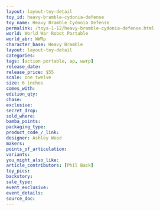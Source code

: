```yaml
---
layout: layout-toy-detail 
toy_id: heavy-bramble-cydonia-defense
toy_name: Heavy Bramble Cydonia Defense
permalink: /toys-1-12/heavy-bramble-cydonia-defense.html
world: World War Robot Portable
world_abr: WWRp
character_base: Heavy Bramble
layout: layout-toy-detail
categories: 
tags: [action portable, ap, wwrp] 
release_date: 
release_price: $55 
scale: one twelve
size: 6 inches
comes_with: 
edition_qty: 
chase: 
exclusive: 
secret_drop: 
sold_where: 
bamba_points: 
packaging_type: 
product_code_/_link: 
designer: Ashley Wood
makers: 
points_of_articulation: 
variants: 
you_might_also_like: 
article_contributors: [Phil Back]
toy_pics: 
backstory: 
sale_type: 
event_exclusive: 
event_details: 
source_doc: 
---
```

